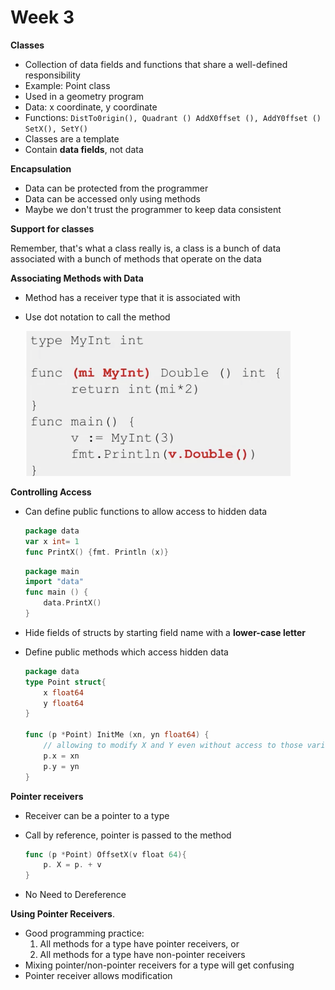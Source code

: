 # Week 3

**Classes**

- Collection of data fields and functions that share a well-defined responsibility
- Example: Point class
- Used in a geometry program
- Data: x coordinate, y coordinate
- Functions:
 `DistTo0rigin(), Quadrant ()
 AddX0ffset (), AddY0ffset ()
 SetX(), SetY()`
- Classes are a template
- Contain **data fields**, not data

**Encapsulation**

- Data can be protected from the programmer
- Data can be accessed only using methods
- Maybe we don't trust the programmer to keep data consistent

**Support for classes**

Remember, that's what a class really is, a class is a bunch of data associated with a bunch of methods that operate on the data

**Associating Methods with Data**

- Method has a receiver type that it is associated with
- Use dot notation to call the method

    ![Week%203%2039a22b924e2a4ff4b77df263985b8d09/Screen_Shot_2020-11-15_at_4.30.40_PM.png](Week%203%2039a22b924e2a4ff4b77df263985b8d09/Screen_Shot_2020-11-15_at_4.30.40_PM.png)

**Controlling Access**

- Can define public functions to allow access to hidden data

    ```go
    package data
    var x int= 1
    func PrintX() {fmt. Println (x)}
    ```

    ```go
    package main
    import "data"
    func main () {
    	data.PrintX()
    }
    ```

- Hide fields of structs by starting field name with a **lower-case letter**
- Define public methods which access hidden data

    ```go
    package data
    type Point struct{
    	x float64
    	y float64
    }

    func (p *Point) InitMe (xn, yn float64) {
    	// allowing to modify X and Y even without access to those variables
    	p.x = xn
    	p.y = yn
    }
    ```

**Pointer receivers**

- Receiver can be a pointer to a type
- Call by reference, pointer is passed to the method

    ```go
    func (p *Point) OffsetX(v float 64){
    	p. X = p. + v
    }
    ```

- No Need to Dereference

**Using Pointer Receivers**.

- Good programming practice:
    1. All methods for a type have pointer receivers, or
    2. All methods for a type have non-pointer receivers
- Mixing pointer/non-pointer receivers for a type will get confusing
- Pointer receiver allows modification